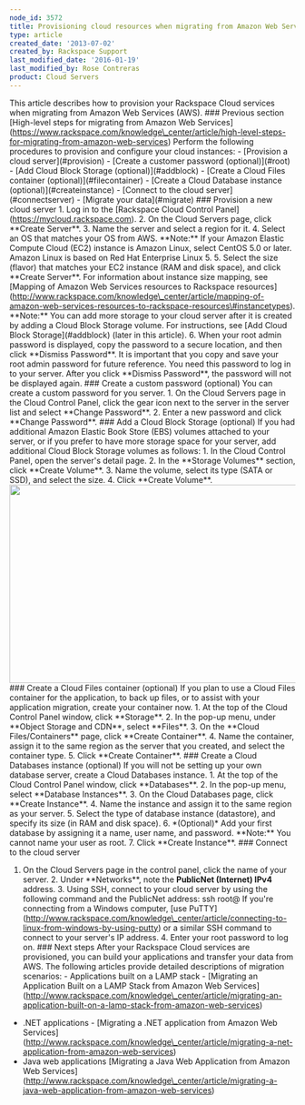 ```yaml
---
node_id: 3572
title: Provisioning cloud resources when migrating from Amazon Web Services
type: article
created_date: '2013-07-02'
created_by: Rackspace Support
last_modified_date: '2016-01-19'
last_modified_by: Rose Contreras
product: Cloud Servers
---
```


This article describes how to provision your Rackspace Cloud services
when migrating from Amazon Web Services (AWS). \#\#\# Previous section
\[High-level steps for migrating from Amazon Web
Services\](https://www.rackspace.com/knowledge\_center/article/high-level-steps-for-migrating-from-amazon-web-services)
Perform the following procedures to provision and configure your cloud
instances: - \[Provision a cloud server\](\#provision) - \[Create a
customer password (optional)\](\#root) - \[Add Cloud Block Storage
(optional)\](\#addblock) - \[Create a Cloud Files container
(optional)\](\#filecontainer) - \[Create a Cloud Database instance
(optional)\](\#createinstance) - \[Connect to the cloud
server\](\#connectserver) - \[Migrate your data\](\#migrate)  \#\#\#
Provision a new cloud server 1. Log in to the \[Rackspace Cloud Control
Panel\](https://mycloud.rackspace.com). 2. On the Cloud Servers page,
click \*\*Create Server\*\*. 3. Name the server and select a region for
it. 4. Select an OS that matches your OS from AWS. \*\*Note:\*\* If your
Amazon Elastic Compute Cloud (EC2) instance is Amazon Linux, select
CentOS 5.0 or later. Amazon Linux is based on Red Hat Enterprise Linux
5. 5. Select the size (flavor) that matches your EC2 instance (RAM and
disk space), and click \*\*Create Server\*\*. For information about
instance size mapping, see \[Mapping of Amazon Web Services resources to
Rackspace
resources\](http://www.rackspace.com/knowledge\_center/article/mapping-of-amazon-web-services-resources-to-rackspace-resources\#instancetypes).
\*\*Note:\*\* You can add more storage to your cloud server after it is
created by adding a Cloud Block Storage volume. For instructions, see
\[Add Cloud Block Storage\](\#addblock) (later in this article). 6. When
your root admin password is displayed, copy the password to a secure
location, and then click \*\*Dismiss Password\*\*.  It is important
that you copy and save your root admin password for future reference.
You need this password to log in to your server. After you click
\*\*Dismiss Password\*\*, the password will not be displayed again.
\#\#\# Create a custom password (optional) You can create a custom
password for you server. 1. On the Cloud Servers page in the Cloud
Control Panel, click the gear icon next to the server in the server list
and select \*\*Change Password\*\*. 2. Enter a new password and click
\*\*Change Password\*\*.  \#\#\# Add a Cloud Block Storage
(optional) If you had additional Amazon Elastic Book Store (EBS) volumes
attached to your server, or if you prefer to have more storage space for
your server, add additional Cloud Block Storage volumes as follows:
1\. In the Cloud Control Panel, open the server's detail page. 2. In the
\*\*Storage Volumes\*\* section, click \*\*Create Volume\*\*. 3. Name
the volume, select its type (SATA or SSD), and select the size. 4. Click
\*\*Create Volume\*\*.
<img src="https://8026b2e3760e2433679c-fffceaebb8c6ee053c935e8915a3fbe7.ssl.cf2.rackcdn.com/field/image/Step%201-3.png" width="543" height="349" />
 \#\#\# Create a Cloud Files container (optional) If you plan to use
a Cloud Files container for the application, to back up files, or to
assist with your application migration, create your container now. 1. At
the top of the Cloud Control Panel window, click \*\*Storage\*\*. 2. In
the pop-up menu, under \*\*Object Storage and CDN\*\*, select
\*\*Files\*\*. 3. On the \*\*Cloud Files/Containers\*\* page, click
\*\*Create Container\*\*. 4. Name the container, assign it to the same
region as the server that you created, and select the container type. 5.
Click \*\*Create Container\*\*.  \#\#\# Create a Cloud Databases
instance (optional) If you will not be setting up your own database
server, create a Cloud Databases instance. 1. At the top of the Cloud
Control Panel window, click \*\*Databases\*\*. 2. In the pop-up menu,
select \*\*Database Instances\*\*. 3. On the Cloud Databases page, click
\*\*Create Instance\*\*. 4. Name the instance and assign it to the same
region as your server. 5. Select the type of database instance
(datastore), and specify its size (in RAM and disk space). 6.
\*(Optional)\* Add your first database by assigning it a name, user
name, and password. \*\*Note:\*\* You cannot name your user as root. 7.
Click \*\*Create Instance\*\*.  \#\#\# Connect to the cloud server
1. On the Cloud Servers page in the control panel, click the name of
your server. 2. Under \*\*Networks\*\*, note the **PublicNet (Internet)
IPv4** address. 3. Using SSH, connect to your cloud server by using the
following command and the PublicNet address: ssh root@ If you're
connecting from a Windows computer, \[use
PuTTY\](http://www.rackspace.com/knowledge\_center/article/connecting-to-linux-from-windows-by-using-putty)
or a similar SSH command to connect to your server's IP address. 4.
Enter your root password to log on.  \#\#\# Next steps After your
Rackspace Cloud services are provisioned, you can build your
applications and transfer your data from AWS. The following articles
provide detailed descriptions of migration scenarios: - Applications
built on a LAMP stack - \[Migrating an Application Built on a LAMP Stack
from Amazon Web
Services\](http://www.rackspace.com/knowledge\_center/article/migrating-an-application-built-on-a-lamp-stack-from-amazon-web-services)
- .NET applications - \[Migrating a .NET application from Amazon Web
Services\](http://www.rackspace.com/knowledge\_center/article/migrating-a-net-application-from-amazon-web-services)
- Java web applications \[Migrating a Java Web Application from Amazon
Web
Services\](http://www.rackspace.com/knowledge\_center/article/migrating-a-java-web-application-from-amazon-web-services)


